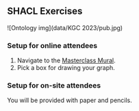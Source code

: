 ## SHACL Exercises

![Ontology img](data/KGC 2023/pub.jpg)

### Setup for online attendees
1. Navigate to the [Masterclass Mural](https://app.mural.co/t/insightanddata2452/m/insightanddata2452/1683266807225/0c6f732982e9e4a8d91617f51e7f5e90b9b6622f?sender=u991451fe02d02df8927f1239).
2. Pick a box for drawing your graph.

### Setup for on-site attendees
You will be provided with paper and pencils. 


